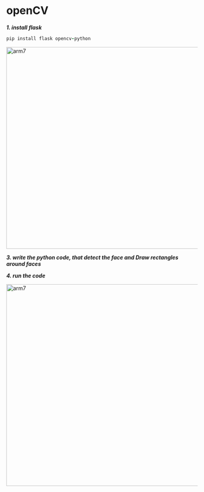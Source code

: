 # openCV

***1. install flask***

```ruby
pip install flask opencv-python
```

<img width="531" alt="arm7" src="https://github.com/user-attachments/assets/1c0df804-222e-4a78-a4ec-da7c3381806f">

***3. write the python code, that detect the face and Draw rectangles around faces***

***4. run the code***

<img width="531" alt="arm7" src="https://github.com/user-attachments/assets/3fb3f6c1-8740-4935-b969-64918f30c2e8">

<!-- ***5. Output***

![opencv](https://github.com/user-attachments/assets/6fdbbd86-023b-4468-a6ae-ddac2cc4f394)

<img width="531" alt="arm7" src="https://github.com/user-attachments/assets/2641dae6-bd4e-4daf-8f84-99fbfa386eb5" -->
